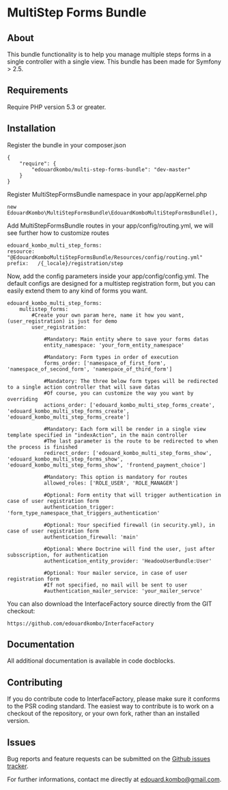 MultiStep Forms Bundle
======================

About
-----

This bundle functionality is to help you manage multiple steps forms in a single controller with a single view.
This bundle has been made for Symfony > 2.5.


Requirements
------------

Require PHP version 5.3 or greater.


Installation
------------

Register the bundle in your composer.json

    {
        "require": {
            "edouardkombo/multi-step-forms-bundle": "dev-master"
        }
    }

Register MultiStepFormsBundle namespace in your app/appKernel.php

    new EdouardKombo\MultiStepFormsBundle\EdouardKomboMultiStepFormsBundle(),

Add MultiStepFormsBundle routes in your app/config/routing.yml, we will see further how to customize routes

    edouard_kombo_multi_step_forms:
    resource: "@EdouardKomboMultiStepFormsBundle/Resources/config/routing.yml"
    prefix:   /{_locale}/registration/step 


Now, add the config parameters inside your app/config/config.yml.
The default configs are designed for a multistep registration form, but you can easily extend them to any kind of forms you want.

    edouard_kombo_multi_step_forms:
        multistep_forms:
            #Create your own param here, name it how you want, (user_registration) is just for demo
            user_registration:

                #Mandatory: Main entity where to save your forms datas
                entity_namespace: 'your_form_entity_namespace'
                
                #Mandatory: Form types in order of execution
                forms_order: ['namespace_of_first_form', 'namespace_of_second_form', 'namespace_of_third_form']
            
                #Mandatory: The three below form types will be redirected to a single action controller that will save datas
                #Of course, you can customize the way you want by overriding
                actions_order: ['edouard_kombo_multi_step_forms_create', 'edouard_kombo_multi_step_forms_create', 'edouard_kombo_multi_step_forms_create']
            
                #Mandatory: Each form will be render in a single view template specified in "indexAction", in the main controller
                #The last parameter is the route to be redirected to when the process is finished
                redirect_order: ['edouard_kombo_multi_step_forms_show', 'edouard_kombo_multi_step_forms_show', 'edouard_kombo_multi_step_forms_show', 'frontend_payment_choice']
                
                #Mandatory: This option is mandatory for routes
                allowed_roles: ['ROLE_USER', 'ROLE_MANAGER']
                
                #Optional: Form entity that will trigger authentication in case of user registration form
                authentication_trigger: 'form_type_namespace_that_triggers_authentication'
                
                #Optional: Your specified firewall (in security.yml), in case of user registration form
                authentication_firewall: 'main'
                
                #Optional: Where Doctrine will find the user, just after subsscription, for authentication
                authentication_entity_provider: 'HeadooUserBundle:User'

                #Optional: Your mailer service, in case of user registration form
                #If not specified, no mail will be sent to user
                #authentication_mailer_service: 'your_mailer_servce'

You can also download the InterfaceFactory source directly from the GIT checkout:

    https://github.com/edouardkombo/InterfaceFactory


Documentation
-------------

All additional documentation is available in code docblocks.

Contributing
-------------

If you do contribute code to InterfaceFactory, please make sure it conforms to the PSR coding standard. The easiest way to contribute is to work on a checkout of the repository, or your own fork, rather than an installed version.

Issues
------

Bug reports and feature requests can be submitted on the [Github issues tracker](https://github.com/edouardkombo/InterfaceFactory/issues).

For further informations, contact me directly at edouard.kombo@gmail.com.


